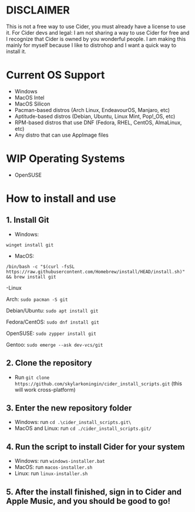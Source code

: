 # DISCLAIMER
This is not a free way to use Cider, you must already have a license to use it.
For Cider devs and legal: I am not sharing a way to use Cider for free and I recognize that Cider is owned by you wonderful people. I am making this mainly for myself because I like to distrohop and I want a quick way to install it.

# Current OS Support
- Windows
- MacOS Intel
- MacOS Silicon
- Pacman-based distros (Arch Linux, EndeavourOS, Manjaro, etc)
- Aptitude-based distros (Debian, Ubuntu, Linux Mint, Pop!_OS, etc)
- RPM-based distros that use DNF (Fedora, RHEL, CentOS, AlmaLinux, etc)
- Any distro that can use AppImage files

# WIP Operating Systems
- OpenSUSE

# How to install and use
## 1. Install Git
- Windows:

`winget install git`


- MacOS:

``/bin/bash -c "$(curl -fsSL https://raw.githubusercontent.com/Homebrew/install/HEAD/install.sh)" && brew install git``


-Linux

Arch: `sudo pacman -S git`

Debian/Ubuntu: `sudo apt install git`

Fedora/CentOS: `sudo dnf install git`

OpenSUSE: `sudo zypper install git`

Gentoo: `sudo emerge --ask dev-vcs/git`

## 2. Clone the repository
- Run `git clone https://github.com/skylarkoningin/cider_install_scripts.git` (this will work cross-platform)

## 3. Enter the new repository folder
- Windows: run `cd .\cider_install_scripts.git\`
- MacOS and Linux: run `cd ./cider_install_scripts.git/`

## 4. Run the script to install Cider for your system
- Windows: run `windows-installer.bat`
- MacOS: run `macos-installer.sh`
- Linux: run `linux-installer.sh`

## 5. After the install finished, sign in to Cider and Apple Music, and you should be good to go!
